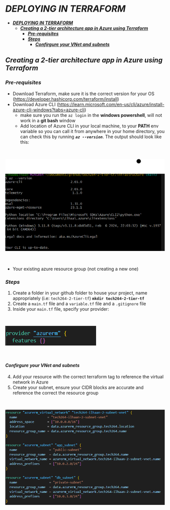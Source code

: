 # ***DEPLOYING IN TERRAFORM***
- [***DEPLOYING IN TERRAFORM***](#deploying-in-terraform)
  - [***Creating a 2-tier architecture app in Azure using Terraform***](#creating-a-2-tier-architecture-app-in-azure-using-terraform)
    - [***Pre-requisites***](#pre-requisites)
    - [***Steps***](#steps)
      - [***Confirgure your VNet and subnets***](#confirgure-your-vnet-and-subnets)


## ***Creating a 2-tier architecture app in Azure using Terraform***
### ***Pre-requisites***
- Download Terraform, make sure it is the correct version for your OS (https://developer.hashicorp.com/terraform/install)
- Download Azure CLI  (https://learn.microsoft.com/en-us/cli/azure/install-azure-cli-windows?tabs=azure-cli)
  - make sure you run the `az login` in the **windows powershell**, will not work in a **git bash** window
  - Add location of Azure CLI in your local machine, to your **PATH** env variable so you can call it from anywhere in your home directory, you can check this by running ***`az --version`***. The output should look like this:
<br>

![alt text](image.png)

<br>

- Your existing azure resource group (not creating a new one)

### ***Steps***

1. Create a folder in  your github folder to house your project, name appropriately (i.e: `tech264-2-tier-tf`)
**`mkdir tech264-2-tier-tf`**
2. Create a `main.tf` file and a `variable.tf` file and a `.gitignore` file
3. Inside your `main.tf` file, specify your provider:
<br>

![alt text](image-1.png)

<br>

#### ***Confirgure your VNet and subnets***
4. Add your resource with the correct terraform tag to reference the virtual network in Azure 
5. Create your subnet, ensure your CIDR blocks are accurate and reference the correct the resource group
<br>

![alt text](image-2.png)

